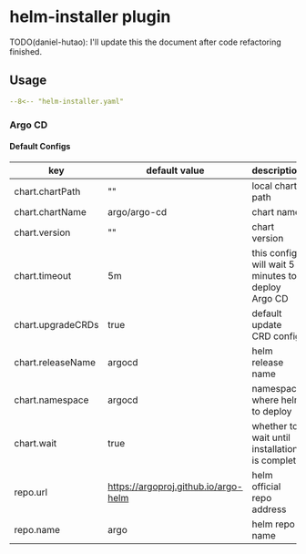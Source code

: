 # helm-installer plugin

TODO(daniel-hutao): I'll update this the document after code refactoring finished.

## Usage

``` yaml
--8<-- "helm-installer.yaml"
```

### Argo CD

#### Default Configs

| key                | default value                        | description                                        |
| ----------------   | ------------------------------------ | ------------------------------------------------   |
| chart.chartPath    | ""                                   | local chart path                                   |
| chart.chartName    | argo/argo-cd                         | chart name                                         |
| chart.version      | ""                                   | chart version
| chart.timeout      | 5m                                   | this config will wait 5 minutes to deploy Argo CD   |
| chart.upgradeCRDs  | true                                 | default update CRD config                          |
| chart.releaseName  | argocd                               | helm release name                                  |
| chart.namespace    | argocd                               | namespace where helm to deploy                     |
| chart.wait         | true                                 | whether to wait until installation is complete     |
| repo.url           | https://argoproj.github.io/argo-helm | helm official repo address                         |
| repo.name          | argo                                 | helm repo name                                     |
